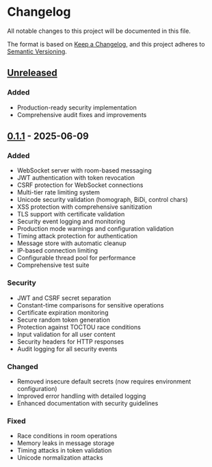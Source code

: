 # Changelog

All notable changes to this project will be documented in this file.

The format is based on [Keep a Changelog](https://keepachangelog.com/en/1.0.0/),
and this project adheres to [Semantic Versioning](https://semver.org/spec/v2.0.0.html).

## [Unreleased]

### Added
- Production-ready security implementation
- Comprehensive audit fixes and improvements

## [0.1.1] - 2025-06-09

### Added
- WebSocket server with room-based messaging
- JWT authentication with token revocation
- CSRF protection for WebSocket connections
- Multi-tier rate limiting system
- Unicode security validation (homograph, BiDi, control chars)
- XSS protection with comprehensive sanitization
- TLS support with certificate validation
- Security event logging and monitoring
- Production mode warnings and configuration validation
- Timing attack protection for authentication
- Message store with automatic cleanup
- IP-based connection limiting
- Configurable thread pool for performance
- Comprehensive test suite

### Security
- JWT and CSRF secret separation
- Constant-time comparisons for sensitive operations
- Certificate expiration monitoring
- Secure random token generation
- Protection against TOCTOU race conditions
- Input validation for all user content
- Security headers for HTTP responses
- Audit logging for all security events

### Changed
- Removed insecure default secrets (now requires environment configuration)
- Improved error handling with detailed logging
- Enhanced documentation with security guidelines

### Fixed
- Race conditions in room operations
- Memory leaks in message storage
- Timing attacks in token validation
- Unicode normalization attacks

[Unreleased]: https://github.com/egdavid/rusty-socks/compare/v0.1.1...HEAD
[0.1.1]: https://github.com/egdavid/rusty-socks/releases/tag/v0.1.1